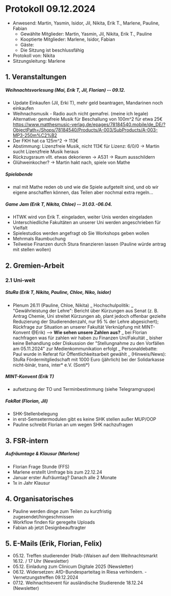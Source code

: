 ---
---

# Protokoll 09.12.2024

- Anwesend: Martin, Yasmin, Isidor, Jil, Nikita, Erik T., Marlene, Pauline, Fabian
  - Gewählte Mitglieder: Martin, Yasmin, Jil, Nikita, Erik T., Pauline
  - Kooptierte Mitglieder: Marlene, Isidor, Fabian
  - Gäste:
  - Die Sitzung ist beschlussfähig
- Protokoll von: Nikita
- Sitzungsleitung: Marlene

## 1. Veranstaltungen

##### Weihnachtsvorlesung (Mai, Erik T, Jil, Florian) -- 09.12.

- Update Einkaufen (Jil, Erki T), mehr geld beantragen, Mandarinen noch einkaufen
- Weihnachsmusik - Radio auch nicht gemafrei. (meine ich legale) Alternative: gemafreie Musik für Beschallung von 100m^2 für etwa 25€ https://www.matthesmusic-verlag.de/epages/78184540.mobile/de_DE/?ObjectPath=/Shops/78184540/Products/A-003/SubProducts/A-003-MP3-250m%C2%B2
- Der FKH hat ca 125m^2 -> 113€
- Abstimmung: Lizenzfreie Musik, nicht 113€ für Lizenz: 6/0/0 -> Martin sucht Lizenzfreie Musik heraus
- Rückzugsraum vllt. etwas dekorieren -> A531 -> Raum ausschildern
- Glühweinkocher? -> Martin hakt nach, spiele von Mathe

##### Spielabende

- mal mit Mathe reden ob und wie die Spiele aufgeteilt sind, und ob wir eigene anschaffen können, das Teilen aber nochmal extra regeln...

##### Game Jam (Erik T, Nikita, Chloe) -- 31.03.-06.04.

- HTWK wird von Erik T. eingeladen, weiter Unis werden eingeladen
- Unterschiedliche Fakultäten an unserer Uni werden angeschrieben für Vielfalt
- Spielestudios werden angefragt ob Sie Workshops geben wollen
- Mehrmals Raumbuchung
- Teilweise Finanzen durch Stura finanzieren lassen (Pauline würde antrag mit stellen wollen)

## 2. Gremien-Arbeit

### 2.1 Uni-weit

##### StuRa (Erik T, Nikita, Pauline, Chloe, Niko, Isidor)

- Plenum 26.11 (Pauline, Chloe, Nikita)
  _ Hochschulpolitik:
  _ "Gewährleistung der Lehre": Bericht über Kürzungen aus Senat (z. B. Antrag Chemie, Uni streitet Kürzungen ab, plant jedoch offenbar gezielte Reduzierung der Studierendenzahl, nur 95 % der Lehre abgesichert); Rückfrage zur Situation an unserer Fakultät Verknüpfung mit MINT-Konvent @Erik) --> **Wie sehen unsere Zahlen aus?**
  _ bei Florian nachfragen was für zahlen wir haben zu Finanzen Uni/Fakultät
  _ bisher keine Behandlung oder Diskussion der "Stellungnahme zu den Vorfällen am 05.11.2024" zur Medienkommunikation erfolgt
  _ Personaldebatte: Paul wurde in Referat für Öffentlichkeitsarbeit gewählt
  _ (Hinweis/News): StuRa Fördermitgliedschaft mit 1000 Euro (jährlich) bei der Solidarkasse nicht-binär, trans,
  inter* e.V. (Sonti*)

##### MINT-Konvent (Erik T)

- aufsetzung der TO und Terminbestimmung (siehe Telegramgruppe)

##### FakRat (Florian, Jil)

- SHK-Stellenbelegung
- in erst-Semsetermodulen gibt es keine SHK stellen außer MUP/OOP
- Pauline schreibt Florian an um wegen SHK nachzufragen

## 3. FSR-intern

##### Aufräumtage & Klausur (Marlene)

- Florian Frage Stunde (FFS)
- Marlene erstellt Umfrage bis zum 22.12.24
- Januar erster Aufräumtag? Danach alle 2 Monate
- 1x in Jahr Klausur

## 4. Organisatorisches

- Pauline werden dinge zum Teilen zu kurzfristig zugesendet/hingeschmissen
- Workflow finden für geregelte Uploads
- Fabian ab jetzt Designbeauftragter

## 5. E-Mails (Erik, Florian, Felix)

- 05.12. Treffen studierender (Halb-)Waisen auf dem Weihnachtsmarkt 16.12. / 17 Uhr (Newsletter)
- 05.12. Einladung zum Clinicum Digitale 2025 (Newsletter)
- 06.12. Widersetzen: AfD-Bundesparteitag in Riesa verhindern. - Vernetzungstreffen 09.12.2024
- 07.12. Weihnachtsevent für ausländische Studierende 18.12.24 (Newsletter)
